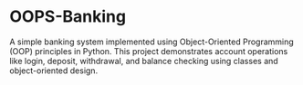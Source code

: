 # OOPS-Banking
A simple banking system implemented using Object-Oriented Programming (OOP) principles in Python. This project demonstrates account operations like login, deposit, withdrawal, and balance checking using classes and object-oriented design.
